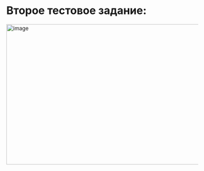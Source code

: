 # Второе тестовое задание:


<img width="1920" height="369" alt="image" src="https://github.com/user-attachments/assets/24bcb89f-ec07-4d41-bac7-613c2680bff8" />
